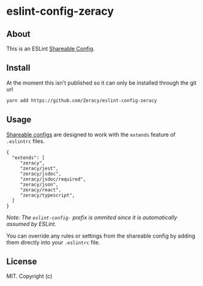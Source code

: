 # eslint-config-zeracy

## About 
This is an ESLint [Shareable Config](http://eslint.org/docs/developer-guide/shareable-configs).


## Install
At the moment this isn't published so it can only be installed through the git url
```bash
yarn add https://github.com/Zeracy/eslint-config-zeracy
```

## Usage

[Shareable configs](http://eslint.org/docs/developer-guide/shareable-configs) are designed to work with the `extends` feature of `.eslintrc` files.

```
{
  "extends": [
     "zeracy",
     "zeracy/jest",
     "zeracy/jsdoc",
     "zeracy/jsdoc/required",
     "zeracy/json",
     "zeracy/react",
     "zeracy/typescript",
  ]
}
```

*Note: The `eslint-config-` prefix is ommited since it is automatically assumed by ESLint.*

You can override any rules or settings from the shareable config by adding them directly into your
`.eslintrc` file.

## License

MIT. Copyright (c)